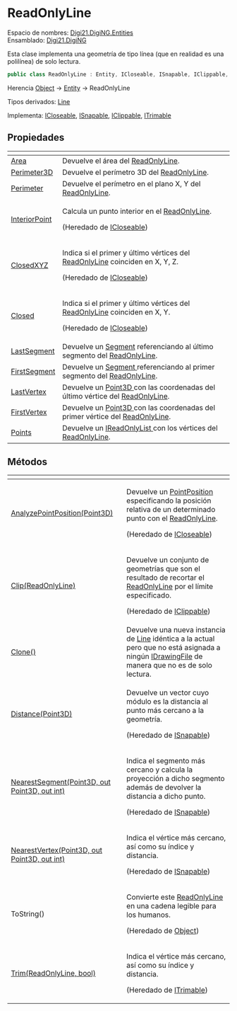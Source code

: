 # ReadOnlyLine

Espacio de nombres: [Digi21.DigiNG.Entities](../)  
Ensamblado: [Digi21.DigiNG](../../)

Esta clase implementa una geometría de tipo línea \(que en realidad es una polilínea\) de solo lectura.

```csharp
public class ReadOnlyLine : Entity, ICloseable, ISnapable, IClippable, ITrimable
```

Herencia [Object](https://docs.microsoft.com/en-us/dotnet/api/system.object?view=net-5.0) → [Entity](../entity/) → ReadOnlyLine

Tipos derivados: [Line](../line/)

Implementa: [ICloseable](../icloseable/), [ISnapable](../isnapable/), [IClippable](../iclippable/), [ITrimable](../itrimmable/)

## Propiedades

<table>
  <thead>
    <tr>
      <th style="text-align:left"></th>
      <th style="text-align:left"></th>
    </tr>
  </thead>
  <tbody>
    <tr>
      <td style="text-align:left"><a href="propiedades/area.md">Area</a>
      </td>
      <td style="text-align:left">Devuelve el &#xE1;rea del <a href="./">ReadOnlyLine</a>.</td>
    </tr>
    <tr>
      <td style="text-align:left"><a href="propiedades/perimeter3d.md">Perimeter3D</a>
      </td>
      <td style="text-align:left">Devuelve el per&#xED;metro 3D del <a href="./">ReadOnlyLine</a>.</td>
    </tr>
    <tr>
      <td style="text-align:left"><a href="propiedades/perimeter.md">Perimeter</a>
      </td>
      <td style="text-align:left">Devuelve el per&#xED;metro en el plano X, Y del <a href="./">ReadOnlyLine</a>.</td>
    </tr>
    <tr>
      <td style="text-align:left"><a href="../icloseable/propiedades/interiorpoint.md">InteriorPoint</a>
      </td>
      <td style="text-align:left">
        <p>Calcula un punto interior en el <a href="./">ReadOnlyLine</a>.</p>
        <p>(Heredado de <a href="../icloseable/">ICloseable</a>)</p>
      </td>
    </tr>
    <tr>
      <td style="text-align:left"><a href="../icloseable/propiedades/closedxyz.md">ClosedXYZ</a>
      </td>
      <td style="text-align:left">
        <p>Indica si el primer y &#xFA;ltimo v&#xE9;rtices del <a href="./">ReadOnlyLine</a> coinciden
          en X, Y, Z.</p>
        <p>(Heredado de <a href="../icloseable/">ICloseable</a>)</p>
      </td>
    </tr>
    <tr>
      <td style="text-align:left"><a href="../icloseable/propiedades/closed.md">Closed</a>
      </td>
      <td style="text-align:left">
        <p>Indica si el primer y &#xFA;ltimo v&#xE9;rtices del <a href="./">ReadOnlyLine</a> coinciden
          en X, Y.</p>
        <p>(Heredado de <a href="../icloseable/">ICloseable</a>)</p>
      </td>
    </tr>
    <tr>
      <td style="text-align:left"><a href="propiedades/lastsegment.md">LastSegment</a>
      </td>
      <td style="text-align:left">Devuelve un <a href="../../digi21.math/segment.md">Segment</a> referenciando
        al &#xFA;ltimo segmento del <a href="./">ReadOnlyLine</a>.</td>
    </tr>
    <tr>
      <td style="text-align:left"><a href="propiedades/firstsegment.md">FirstSegment</a>
      </td>
      <td style="text-align:left">Devuelve un <a href="../../digi21.math/segment.md">Segment </a>referenciando
        al primer segmento del <a href="./">ReadOnlyLine</a>.</td>
    </tr>
    <tr>
      <td style="text-align:left"><a href="propiedades/lastvertex.md">LastVertex</a>
      </td>
      <td style="text-align:left">Devuelve un <a href="../../digi21.math/point3d.md">Point3D </a>con las
        coordenadas del &#xFA;ltimo v&#xE9;rtice del <a href="./">ReadOnlyLine</a>.</td>
    </tr>
    <tr>
      <td style="text-align:left"><a href="propiedades/firstvertex.md">FirstVertex</a>
      </td>
      <td style="text-align:left">Devuelve un <a href="../../digi21.math/point3d.md">Point3D </a>con las
        coordenadas del primer v&#xE9;rtice del <a href="./">ReadOnlyLine</a>.</td>
    </tr>
    <tr>
      <td style="text-align:left"><a href="propiedades/points.md">Points</a>
      </td>
      <td style="text-align:left">Devuelve un <a href="https://docs.microsoft.com/en-us/dotnet/api/system.collections.generic.ireadonlylist-1?view=net-5.0">IReadOnlyList </a>con
        los v&#xE9;rtices del <a href="./">ReadOnlyLine</a>.</td>
    </tr>
  </tbody>
</table>

## Métodos

<table>
  <thead>
    <tr>
      <th style="text-align:left"></th>
      <th style="text-align:left"></th>
    </tr>
  </thead>
  <tbody>
    <tr>
      <td style="text-align:left"><a href="../icloseable/metodos/analyzepointposition.md">AnalyzePointPosition(Point3D)</a>
      </td>
      <td style="text-align:left">
        <p>Devuelve un <a href="../pointposition.md">PointPosition </a>especificando
          la posici&#xF3;n relativa de un determinado punto con el <a href="./">ReadOnlyLine</a>.</p>
        <p>(Heredado de <a href="../icloseable/">ICloseable</a>)</p>
      </td>
    </tr>
    <tr>
      <td style="text-align:left"><a href="../iclippable/metodos/clip.md">Clip(ReadOnlyLine)</a>
      </td>
      <td style="text-align:left">
        <p>Devuelve un conjunto de geometr&#xED;as que son el resultado de recortar
          el <a href="./">ReadOnlyLine</a> por el l&#xED;mite especificado.</p>
        <p>(Heredado de <a href="../iclippable/">IClippable</a>)</p>
      </td>
    </tr>
    <tr>
      <td style="text-align:left"><a href="metodos/clone.md">Clone()</a>
      </td>
      <td style="text-align:left">Devuelve una nueva instancia de <a href="../line/">Line</a> id&#xE9;ntica
        a la actual pero que no est&#xE1; asignada a ning&#xFA;n <a href="../../digi21.diging.io/idrawingfile/">IDrawingFile</a> de
        manera que no es de solo lectura.</td>
    </tr>
    <tr>
      <td style="text-align:left"><a href="../isnapable/metodos/distance.md">Distance(Point3D)</a>
      </td>
      <td style="text-align:left">
        <p>Devuelve un vector cuyo m&#xF3;dulo es la distancia al punto m&#xE1;s
          cercano a la geometr&#xED;a.</p>
        <p>(Heredado de <a href="../isnapable/">ISnapable</a>)</p>
      </td>
    </tr>
    <tr>
      <td style="text-align:left"><a href="../isnapable/metodos/nearestsegment.md">NearestSegment(Point3D, out Point3D, out int)</a>
      </td>
      <td style="text-align:left">
        <p>Indica el segmento m&#xE1;s cercano y calcula la proyecci&#xF3;n a dicho
          segmento adem&#xE1;s de devolver la distancia a dicho punto.</p>
        <p>(Heredado de <a href="../isnapable/">ISnapable</a>)</p>
      </td>
    </tr>
    <tr>
      <td style="text-align:left"><a href="../isnapable/metodos/nearestvertex.md">NearestVertex(Point3D, out Point3D, out int)</a>
      </td>
      <td style="text-align:left">
        <p>Indica el v&#xE9;rtice m&#xE1;s cercano, as&#xED; como su &#xED;ndice
          y distancia.</p>
        <p>(Heredado de <a href="../isnapable/">ISnapable</a>)</p>
      </td>
    </tr>
    <tr>
      <td style="text-align:left">ToString()</td>
      <td style="text-align:left">
        <p>Convierte este <a href="./">ReadOnlyLine</a> en una cadena legible para
          los humanos.</p>
        <p>(Heredado de <a href="https://docs.microsoft.com/en-us/dotnet/api/system.object?view=net-5.0">Object</a>)</p>
      </td>
    </tr>
    <tr>
      <td style="text-align:left"><a href="../itrimmable/metodos/trim.md">Trim(ReadOnlyLine, bool)</a>
      </td>
      <td style="text-align:left">
        <p>Indica el v&#xE9;rtice m&#xE1;s cercano, as&#xED; como su &#xED;ndice
          y distancia.</p>
        <p>(Heredado de <a href="../itrimmable/">ITrimable</a>)</p>
      </td>
    </tr>
  </tbody>
</table>



